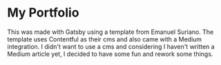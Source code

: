 # My Portfolio

This was made with Gatsby using a template from Emanuel Suriano. The template uses Contentful as their cms and also came with a Medium integration. I didn't want to use a cms and considering I haven't written a Medium article yet, I decided to have some fun and rework some things.